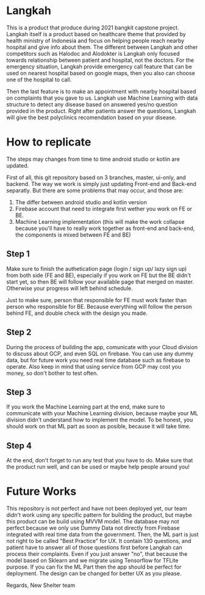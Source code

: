# Langkah

This is a product that produce during 2021 bangkit capstone project. Langkah itself is a product based on healthcare theme that provided by health ministry of Indonesia and focus on helping people reach nearby hospital and give info about them. The different between Langkah and other competitors such as Halodoc and Alodokter is Langkah only focused towards relationship between patient and hospital, not the doctors. For the emergency situation, Langkah provide emergency call feature that can be used on nearest hospital based on google maps, then you also can choose one of the hospital to call. 

Then the last feature is to make an appointment with nearby hospital based on complaints that you gave to us. Langkah use Machine Learning with data structure to detect any disease based on answered yes/no question provided in the product. Right after patients answer the questions, Langkah will give the best polyclinics recomendation based on your disease.

# How to replicate

The steps may changes from time to time android studio or kotlin are updated. 

First of all, this git repository based on 3 branches, master, ui-only, and backend. The way we work is simply just updating Front-end and Back-end separatly. But there are some problems that may occur, and those are:
1. The differ between android studio and kotlin version
2. Firebase account that need to integrate first wether you work on FE or BE.
3. Machine Learning implementation (this will make the work collapse because you'll have to really work together as front-end and back-end, the components is mixed between FE and BE)

## Step 1

Make sure to finish the authetication page (login / sign up/ lazy sign up) from both side (FE and BE), especially if you work on FE but the BE didn't start yet, so then BE will follow your available page that merged on master. Otherwise your progress will left behind schedule. 

Just to make sure, person that responsible for FE must work faster than person who responsible for BE. Because everything will follow the person behind FE, and double check with the design you made.

## Step 2

During the process of building the app, comunicate with your Cloud division to discuss about GCP, and even SQL on firebase. You can use any dummy data, but for future work you need real time database such as firebase to operate. Also keep in mind that using service from GCP may cost you money, so don't bother to test often.

## Step 3

If you work the Machine Learning part at the end, make sure to communicate with your Machine Learning division, because maybe your ML division didn't understand how to implement the model. To be honest, you should work on that ML part as soon as posible, because it will take time.

## Step 4

At the end, don't forget to run any test that you have to do. Make sure that the product run well, and can be used or maybe help people around you!

# Future Works

This repository is not perfect and have not been deployed yet, our team didn't work using any specific pattern for building the product, but maybe this product can be build using MVVM model. The database may not perfect because we only use Dummy Data not directly from Firebase integrated with real time data from the government. Then, the ML part is just not right to be called "Best Practice" for UX. It contain 130 questions, and patient have to answer all of those questions first before Langkah can process their complaints. Even if you just answer "no", that because the model based on Sklearn and we migrate using Tensorflow for TFLite purpose. If you can fix the ML Part then the app should be perfect for deployment. The design can be changed for better UX as you please.



Regards, New Shelter team
